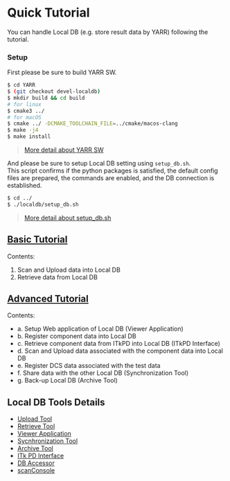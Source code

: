 # Quick Tutorial

You can handle Local DB (e.g. store result data by YARR) following the tutorial.

### Setup

First please be sure to build YARR SW. <br>

```bash
$ cd YARR
$ (git checkout devel-localdb)
$ mkdir build && cd build
# for linux
$ cmake3 ../                                             
# for macOS
$ cmake ../ -DCMAKE_TOOLCHAIN_FILE=../cmake/macos-clang 
$ make -j4
$ make install
```
> [More detail about YARR SW](https://yarr.readthedocs.io/en/latest/)

And please be sure to setup Local DB setting using `setup_db.sh`. <br>
This script confirms if the python packages is satisfied, the default config files are prepared, the commands are enabled, and the DB connection is established. <br>

```bash
$ cd ../
$ ./localdb/setup_db.sh
```
> [More detail about setup_db.sh](setup-db.md)


## [Basic Tutorial](basic-tutorial.md)

Contents:

1. Scan and Upload data into Local DB
2. Retrieve data from Local DB

## [Advanced Tutorial](advanced-tutorial.md)

Contents:

- a. Setup Web application of Local DB (Viewer Application)
- b. Register component data into Local DB
- c. Retrieve component data from ITkPD into Local DB (ITkPD Interface)
- d. Scan and Upload data associated with the component data into Local DB
- e. Register DCS data associated with the test data
- f. Share data with the other Local DB (Synchronization Tool)
- g. Back-up Local DB (Archive Tool)

## Local DB Tools Details

- [Upload Tool](upload.md)
- [Retrieve Tool](retrieve.md)
- [Viewer Application](viewer.md)
- [Sycnhronization Tool](sync.md)
- [Archive Tool](archive.md)
- [ITk PD Interface](itkpd-interface.md)
- [DB Accessor](accessor.md)
- [scanConsole](scanconsole.md)
